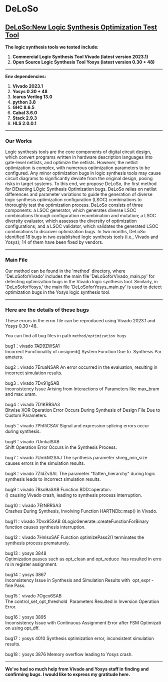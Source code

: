# DeLoSo
## [DeLoSo:New Logic Synthesis Optimization Test Tool](https://github.com/DeLoSoCode/DeLoSo.git)
**The logic synthesis tools we tested include:**
1. **Commercial Logic Synthesis Tool Vivado (latest version 2023.1)**
2. **Open Source Logic Synthesis Tool Yosys (latest version 0.30 + 48)**
***

**Env dependencies:**
1. **Vivado 2023.1**
2. **Yosys 0.30 + 48**
3. **Icarus Verilog 13.0**
4. **python 3.8**
5. **GHC 8.6.5**
6. **Cabal 3.6.0**
7. **Stack 2.9.3**
8. **HLS 2.0.0.1**
***

### Our Works
Logic synthesis tools are the core components of digital circuit design, which  convert programs written in hardware description languages into gate-level netlists, and optimize the netlists. However, the netlist optimization is complex, with numerous optimization parameters to be configured. Any minor optimization bugs in logic synthesis tools may cause circuit diagrams to significantly deviate from the original design, posing risks in target systems. To this end, we propose DeLoSo, the first method for DEtecting LOgic Synthesis Optimization bugs. DeLoSo relies on netlist differences and parameter variations to guide the generation of diverse logic synthesis optimization configuration (LSOC) combinations to thoroughly test the optimization process. DeLoSo consists of three components: a LSOC generator, which generates diverse LSOC combinations through configuration recombination and mutation; a LSOC diversity evaluator, which assesses the diversity of optimization configurations; and a LSOC validator, which validates the generated LSOC combinations to discover optimization bugs. In two months, DeLoSo identified 18 bugs in two established logic synthesis tools (i.e., Vivado and Yosys); 14 of them have been fixed by vendors. 

***
### Main File
Our method can be found in the 'method' directory, where 'DeLoSoforVivado' includes the main file 'DeLoSoforVivado_main.py' for detecting optimization bugs in the Vivado logic synthesis tool. Similarly, in 'DeLoSoforYosys,' the main file 'DeLoSoforYosys_main.py' is used to detect optimization bugs in the Yosys logic synthesis tool.
***

### Here are the details of these bugs
These errors in the error file can be reproduced using Vivado 2023.1 and Yosys 0.30+48.

You can find all bug files in path `method/optimization bugs`.

bug1：vivado	7AD9ZWSA1	 Incorrect Functionality of unsigned() System Function Due to  Synthesis Parameters.

bug2：vivado	7EruaNSAR  An error occurred in the evaluation, resulting in incorrect simulation results.

bug3：vivado	7Dv91gSAB	 Inconsistency Issue Arising from Interactions of Parameters like max_bram and max_uram.

bug4：vivado	7D1KRBSA3	 Bitwise XOR Operation Error Occurs During Synthesis of Design File Due to Custom Parameters.

bug5：vivado	7PhRiCSAV	 Signal and expression splicing errors occur during synthesis.

bug6：vivado	7UmkalSAB	 Shift Operation Error Occurs in the Synthesis Process.

bug7：vivado	7UmkM2SAJ	 The synthesis parameter shreg_min_size causes errors in the simulation results.

bug8：vivado	7ZIdZvSAL	 The parameter "flatten_hierarchy" during logic synthesis leads to incorrect simulation results.

bug9：vivado	7Bso9aSAB	 Function BDD::operator~() causing Vivado crash, leading to synthesis process interruption.

bug10：vivado	7EtNRRSA3	 Crashes During Synthesis, Involving Function HARTNDb::map() in Vivado.

bug11：vivado	7Dvx95SAB	 GLogicGenerate::createFunctionForBinary function causes synthesis interruption.

bug12：vivado	7HnIsxSAF	 Function optimizePass2() terminates the synthesis process prematurely.

bug13：yosys	   3848	     Optimization passes such as opt_clean and opt_reduce  has resulted in errors in register assignment.

bug14：yosys	   3867	     Inconsistency Issue in Synthesis and Simulation Results with  opt_expr -fine Pass.

bug15：vivado	7Ogcx6SAB	 The control_set_opt_threshold  Parameters Resulted in Inversion Operation Error.

bug16：yosys	   3895	     Inconsistency Issue with Continuous Assignment Error after FSM Optimization using opt_dff.

bug17：yosys	   4010		   Synthesis optimization error, inconsistent simulation results.

bug18：yosys	   3876	     Memory overflow leading to Yosys crash.
***
**We've had so much help from Vivado and Yosys staff in finding and confirming bugs. I would like to express my gratitude here.**



